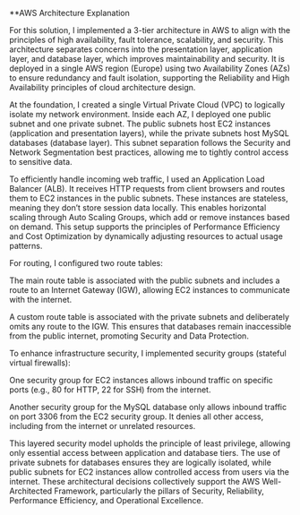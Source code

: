 **AWS Architecture Explanation

For this solution, I implemented a 3-tier architecture in AWS to align with the principles of high availability, fault tolerance, scalability, and security. This architecture separates concerns into the presentation layer, application layer, and database layer, which improves maintainability and security. It is deployed in a single AWS region (Europe) using two Availability Zones (AZs) to ensure redundancy and fault isolation, supporting the Reliability and High Availability principles of cloud architecture design.

At the foundation, I created a single Virtual Private Cloud (VPC) to logically isolate my network environment. Inside each AZ, I deployed one public subnet and one private subnet. The public subnets host EC2 instances (application and presentation layers), while the private subnets host MySQL databases (database layer). This subnet separation follows the Security and Network Segmentation best practices, allowing me to tightly control access to sensitive data.

To efficiently handle incoming web traffic, I used an Application Load Balancer (ALB). It receives HTTP requests from client browsers and routes them to EC2 instances in the public subnets. These instances are stateless, meaning they don’t store session data locally. This enables horizontal scaling through Auto Scaling Groups, which add or remove instances based on demand. This setup supports the principles of Performance Efficiency and Cost Optimization by dynamically adjusting resources to actual usage patterns.

For routing, I configured two route tables:

The main route table is associated with the public subnets and includes a route to an Internet Gateway (IGW), allowing EC2 instances to communicate with the internet.

A custom route table is associated with the private subnets and deliberately omits any route to the IGW. This ensures that databases remain inaccessible from the public internet, promoting Security and Data Protection.

To enhance infrastructure security, I implemented security groups (stateful virtual firewalls):

One security group for EC2 instances allows inbound traffic on specific ports (e.g., 80 for HTTP, 22 for SSH) from the internet.

Another security group for the MySQL database only allows inbound traffic on port 3306 from the EC2 security group. It denies all other access, including from the internet or unrelated resources.

This layered security model upholds the principle of least privilege, allowing only essential access between application and database tiers. The use of private subnets for databases ensures they are logically isolated, while public subnets for EC2 instances allow controlled access from users via the internet. These architectural decisions collectively support the AWS Well-Architected Framework, particularly the pillars of Security, Reliability, Performance Efficiency, and Operational Excellence.
